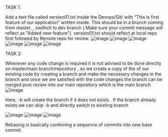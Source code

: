 TASK 1:

Add a text file called version01.txt inside the Devops/Git/ with “This is first feature of our application” written inside. This should be in a branch coming from master, , swithch to dev branch ( Make sure your commit message will reflect as "Added new feature").
version01.txt should reflect at local repo first followed by Remote repo for review. 
![image](https://github.com/seematripathi/90DaysOfDevOps/assets/33751911/1b3e7189-5de8-4c76-802b-b958d51cc48d)
![image](https://github.com/seematripathi/90DaysOfDevOps/assets/33751911/d02313e7-196a-4712-953d-2095a68ccecc)
![image](https://github.com/seematripathi/90DaysOfDevOps/assets/33751911/403e3430-88d2-4e3a-a02d-65afa9e386b0)
![image](https://github.com/seematripathi/90DaysOfDevOps/assets/33751911/7a9c0d4f-736d-4763-a638-f7ce7300b72f)
![image](https://github.com/seematripathi/90DaysOfDevOps/assets/33751911/d9743c8a-2c3e-4d2c-9287-fc91344d230a)
![image](https://github.com/seematripathi/90DaysOfDevOps/assets/33751911/33857a32-5550-47b4-b68c-2453f8e225a6)


TASK 2:

Whenever any code change is required it is not advised to be done directly on master/main branch/repository , so we create a copy of the of our existing code by creating a branch and make the necessary changes in the branch and once we are satisfied with the code changes the branch can be merged post review into our main repository which is the main branch 
![image](https://github.com/seematripathi/90DaysOfDevOps/assets/33751911/77b09511-72dc-475c-ae54-fbc94479a0de)

Here, -b will create the branch if it does not exists . If the branch already exists we can skip -b and directly switch to existing branch

![image](https://github.com/seematripathi/90DaysOfDevOps/assets/33751911/ed2ec6d1-734f-43fd-83ba-ac2d8ac67beb)
![image](https://github.com/seematripathi/90DaysOfDevOps/assets/33751911/424d6f82-88dd-41ad-a832-9c52a7671bed)
![image](https://github.com/seematripathi/90DaysOfDevOps/assets/33751911/4063e76a-7607-4e7e-a0a7-9511883826da)

Rebasing is basically combining a sequence of commits into new base commit.
